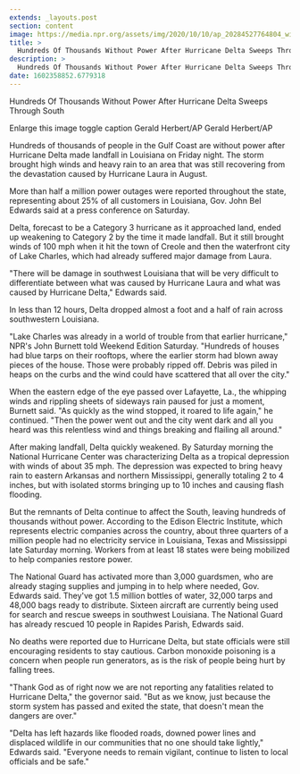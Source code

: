 ```yaml
--- 
extends: _layouts.post 
section: content 
image: https://media.npr.org/assets/img/2020/10/10/ap_20284527764804_wide-3d7174323de3fc100c560695ee8386eff4858652.jpg?s=1400 
title: > 
  Hundreds Of Thousands Without Power After Hurricane Delta Sweeps Through South 
description: > 
  Hundreds Of Thousands Without Power After Hurricane Delta Sweeps Through SouthEnlarge this image toggle caption Gerald Herbert/AP Gerald Herbert/APHundreds of thousands of people in the Gulf Coast are without power after Hurricane Delta made landfall in Louisiana on Friday night."There will be damage in southwest Louisiana that will be very difficult to differentiate between what was caused by Hurricane Laura and what was caused by Hurricane Delta," Edwards said.But the remnants of Delta continue to affect the South, leaving hundreds of thousands without power.No deaths were reported due to Hurricane Delta, but state officials were still encouraging residents to stay cautious."Thank God as of right now we are not reporting any fatalities related to Hurricane Delta," the governor said. 
date: 1602358852.6779318 
--- 
```

Hundreds Of Thousands Without Power After Hurricane Delta Sweeps Through South

Enlarge this image toggle caption Gerald Herbert/AP Gerald Herbert/AP

Hundreds of thousands of people in the Gulf Coast are without power after Hurricane Delta made landfall in Louisiana on Friday night. The storm brought high winds and heavy rain to an area that was still recovering from the devastation caused by Hurricane Laura in August.

More than half a million power outages were reported throughout the state, representing about 25% of all customers in Louisiana, Gov. John Bel Edwards said at a press conference on Saturday.

Delta, forecast to be a Category 3 hurricane as it approached land, ended up weakening to Category 2 by the time it made landfall. But it still brought winds of 100 mph when it hit the town of Creole and then the waterfront city of Lake Charles, which had already suffered major damage from Laura.

"There will be damage in southwest Louisiana that will be very difficult to differentiate between what was caused by Hurricane Laura and what was caused by Hurricane Delta," Edwards said.

In less than 12 hours, Delta dropped almost a foot and a half of rain across southwestern Louisiana.

"Lake Charles was already in a world of trouble from that earlier hurricane," NPR's John Burnett told Weekend Edition Saturday. "Hundreds of houses had blue tarps on their rooftops, where the earlier storm had blown away pieces of the house. Those were probably ripped off. Debris was piled in heaps on the curbs and the wind could have scattered that all over the city."

When the eastern edge of the eye passed over Lafayette, La., the whipping winds and rippling sheets of sideways rain paused for just a moment, Burnett said. "As quickly as the wind stopped, it roared to life again," he continued. "Then the power went out and the city went dark and all you heard was this relentless wind and things breaking and flailing all around."

After making landfall, Delta quickly weakened. By Saturday morning the National Hurricane Center was characterizing Delta as a tropical depression with winds of about 35 mph. The depression was expected to bring heavy rain to eastern Arkansas and northern Mississippi, generally totaling 2 to 4 inches, but with isolated storms bringing up to 10 inches and causing flash flooding.

But the remnants of Delta continue to affect the South, leaving hundreds of thousands without power. According to the Edison Electric Institute, which represents electric companies across the country, about three quarters of a million people had no electricity service in Louisiana, Texas and Mississippi late Saturday morning. Workers from at least 18 states were being mobilized to help companies restore power.

The National Guard has activated more than 3,000 guardsmen, who are already staging supplies and jumping in to help where needed, Gov. Edwards said. They've got 1.5 million bottles of water, 32,000 tarps and 48,000 bags ready to distribute. Sixteen aircraft are currently being used for search and rescue sweeps in southwest Louisiana. The National Guard has already rescued 10 people in Rapides Parish, Edwards said.

No deaths were reported due to Hurricane Delta, but state officials were still encouraging residents to stay cautious. Carbon monoxide poisoning is a concern when people run generators, as is the risk of people being hurt by falling trees.

"Thank God as of right now we are not reporting any fatalities related to Hurricane Delta," the governor said. "But as we know, just because the storm system has passed and exited the state, that doesn't mean the dangers are over."

"Delta has left hazards like flooded roads, downed power lines and displaced wildlife in our communities that no one should take lightly," Edwards said. "Everyone needs to remain vigilant, continue to listen to local officials and be safe."